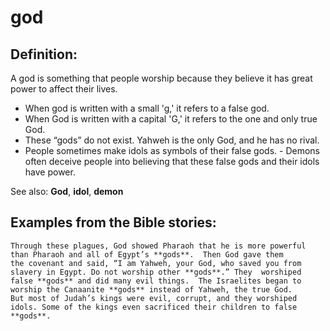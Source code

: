 god
===

###

Definition:
-----------

A god is something that people worship because they believe it has great
power to affect their lives.

-   When god is written with a small 'g,' it refers to a false god.
-   When God is written with a capital 'G,' it refers to the one and
    only true God.
-   These “gods” do not exist. Yahweh is the only God, and he has no
    rival.
-   People sometimes make idols as symbols of their false gods.  -
Demons often deceive people into believing that these false gods and
    their idols have power.

See also: **God**, **idol**, **demon**

Examples from the Bible stories:
--------------------------------

    Through these plagues, God showed Pharaoh that he is more powerful
    than Pharaoh and all of Egypt’s **gods**.  Then God gave them
    the covenant and said, “I am Yahweh, your God, who saved you from
    slavery in Egypt. Do not worship other **gods**.” They  worshiped
    false **gods** and did many evil things.  The Israelites began to
    worship the Canaanite **gods** instead of Yahweh, the true God.
    But most of Judah’s kings were evil, corrupt, and they worshiped
    idols. Some of the kings even sacrificed their children to false
    **gods**.
